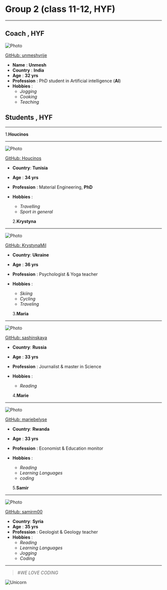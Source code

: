 # Group 2 (class 11-12, HYF)

---

## Coach , HYF

![Photo](https://avatars3.githubusercontent.com/u/2500604?s=400&v=4 "Unmesh")

[GitHub: unmeshvrije](https://github.com/unmeshvrije "Unmesh, GitHub")

- **Name** : **Unmesh**
- **Country** : **India**
- **Age** : **32 yrs**
- **Profession** : PhD student in Artificial intelligence (**AI**)
- **Hobbies** :
  - _Jogging_
  - _Cooking_
  - _Teaching_

## Students , HYF

---

1.**Houcinos**

---

![Photo](https://avatars3.githubusercontent.com/u/57623782?s=400&v=4 "Houcinos")

[GitHub: Houcinos](https://github.com/Houcinos "Houcinos, GitHub")

- **Country**: **Tunisia**
- **Age** : **34 yrs**
- **Profession** : Material Engineering, **PhD**
- **Hobbies** :

  - _Travelling_
  - _Sport in general_

  2.**Krystyna**

---

![Photo](https://avatars3.githubusercontent.com/u/66964490?s=400&u=80750434cafb8360113ab853d71f7e208c680939&v=4 "Krystyna")

[GitHub: KrystynaMil](https://github.com/KrystynaMil "Krystyna, GitHub")

- **Country**: **Ukraine**
- **Age** : **36 yrs**
- **Profession** : Psychologist & Yoga teacher
- **Hobbies** :

  - _Skiing_
  - _Cycling_
  - _Traveling_

  3.**Maria**

---

![Photo](https://avatars1.githubusercontent.com/u/67787322?s=400&u=d31496e14923ea353ff871c981fb42da16dd1aa9&v=4 "Maria")

[GitHub: sashinskaya](https://github.com/sashinskaya "Maria, GitHub")

- **Country**: **Russia**
- **Age** : **33 yrs**
- **Profession** : Journalist & master in Science
- **Hobbies** :

  - _Reading_

  4.**Marie**

---

![Photo](https://avatars2.githubusercontent.com/u/67207297?s=400&v=4 "Marie")

[GitHub: mariebelyse](https://github.com/mariebelyse "Marie, GitHub")

- **Country**: **Rwanda**
- **Age** : **33 yrs**
- **Profession** : Economist & Education monitor
- **Hobbies** :

  - _Reading_
  - _Learning Languages_
  - _coding_

  5.**Samir**

---

![Photo](https://avatars1.githubusercontent.com/u/67711948?s=460&u=e08367ea779afa28c14cc5ecc636f6c6133df45a&v=4 "Samir")

[GitHub: samirm00 ](https://github.com/samirm00 "Samir, GitHub")

- **Country**: **Syria**
- **Age** : **35 yrs**
- **Profession** : Geologist & Geology teacher
- **Hobbies** :
  - _Reading_
  - _Learning Languages_
  - _Jogging_
  - _Coding_

---

> #_WE LOVE CODING_

![Unicorn](https://muurstickerstunter.be/wp-content/uploads/2018/11/muursticker-unicorn-meisjeskamer-kleurrijk-700x700.jpg)
